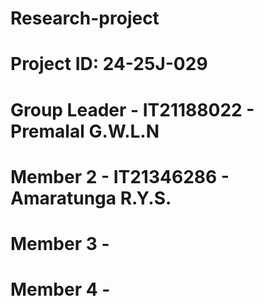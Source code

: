 # Research-project
# Project ID: 24-25J-029
# Group Leader - IT21188022 - Premalal G.W.L.N
# Member 2 - IT21346286 - Amaratunga R.Y.S.
# Member 3 -
# Member 4 - 
